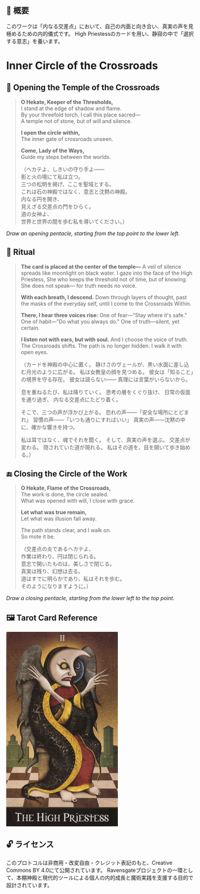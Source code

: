 ## 🧭 概要

このワークは「内なる交差点」において、自己の内面と向き合い、真実の声を見極めるための内的儀式です。
High Priestessのカードを用い、静寂の中で「選択する意志」を養います。

# Inner Circle of the Crossroads

## 🛑 Opening the Temple of the Crossroads

> **O Hekate, Keeper of the Thresholds,**  
> I stand at the edge of shadow and flame.  
> By your threefold torch, I call this place sacred—  
> A temple not of stone, but of will and silence.  
>  
> **I open the circle within,**  
> The inner gate of crossroads unseen.  
>  
> **Come, Lady of the Ways,**  
> Guide my steps between the worlds.  
>  
> （ヘカテよ、しきいの守り手よ——  
> 影と火の境にて私は立つ。  
> 三つの松明を掲げ、ここを聖域とする。  
> これは石の神殿ではなく、意志と沈黙の神殿。  
> 内なる円を開き、  
> 見えざる交差点の門をひらく。  
> 道の女神よ、  
> 世界と世界の間を歩む私を導いてください。）

*Draw an opening pentacle, starting from the top point to the lower left.*

## 🔮 Ritual

> **The card is placed at the center of the temple—**
> A veil of silence spreads like moonlight on black water.
> I gaze into the face of the High Priestess,
> She who keeps the threshold not of time, but of knowing.
> She does not speak—
> for truth needs no voice.
>
> **With each breath, I descend.**
> Down through layers of thought,
> past the masks of the everyday self,
> until I come to the Crossroads Within.
>
> **There, I hear three voices rise:**
> One of fear—"Stay where it's safe."
> One of habit—"Do what you always do."
> One of truth—silent, yet certain.
>
> **I listen not with ears, but with soul.**
> And I choose the voice of truth.
> The Crossroads shifts.
> The path is no longer hidden.
> I walk it with open eyes.
>
> （カードを神殿の中心に置く。
> 静けさのヴェールが、黒い水面に差し込む月光のように広がる。
> 私は女教皇の顔を見つめる。
> 彼女は「知ること」の境界を守る存在。
> 彼女は語らない——
> 真理には言葉がいらないから。
>
> 息を重ねるたび、私は降りていく。
> 思考の層をくぐり抜け、
> 日常の仮面を通り過ぎ、
> 内なる交差点にたどり着く。
>
> そこで、三つの声が浮かび上がる。
> 恐れの声——「安全な場所にとどまれ」
> 習慣の声——「いつも通りにすればいい」
> 真実の声——沈黙の中に、確かな響きを持つ。
>
> 私は耳ではなく、魂でそれを聞く。
> そして、真実の声を選ぶ。
> 交差点が変わる。
> 隠されていた道が現れる。
> 私はその道を、目を開いて歩き始める。）

## 🔚 Closing the Circle of the Work

> **O Hekate, Flame of the Crossroads,**  
> The work is done, the circle sealed.  
> What was opened with will, I close with grace.  
>  
> **Let what was true remain,**  
> Let what was illusion fall away.  
>  
> The path stands clear, and I walk on.  
> So mote it be.  
>  
> （交差点の炎であるヘカテよ、  
> 作業は終わり、円は閉じられる。  
> 意志で開いたものは、美しさで閉じる。  
> 真実は残り、幻想は去る。  
> 道はすでに明らかであり、私はそれを歩む。  
> そのようになりますように。）

*Draw a closing pentacle, starting from the lower left to the top point.*


## 🖼️ Tarot Card Reference

<img src="inner_high_priestess.jpg" width="300">


## 🔓 ライセンス

このプロトコルは非商用・改変自由・クレジット表記のもと、Creative Commons BY 4.0にて公開されています。
Ravensgateプロジェクトの一環として、本棚神殿と現代的ツールによる個人の内的成長と魔術実践を支援する目的で設計されています。
